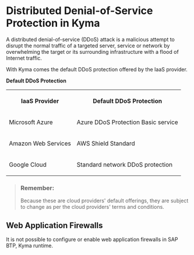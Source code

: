 

# Distributed Denial-of-Service Protection in Kyma

A distributed denial-of-service \(DDoS\) attack is a malicious attempt to disrupt the normal traffic of a targeted server, service or network by overwhelming the target or its surrounding infrastructure with a flood of Internet traffic.

With Kyma comes the default DDoS protection offered by the IaaS provider.

**Default DDoS Protection**


<table>
<tr>
<th valign="top">

IaaS Provider

</th>
<th valign="top">

Default DDoS Protection

</th>
</tr>
<tr>
<td valign="top">

Microsoft Azure

</td>
<td valign="top">

Azure DDoS Protection Basic service

</td>
</tr>
<tr>
<td valign="top">

Amazon Web Services

</td>
<td valign="top">

AWS Shield Standard

</td>
</tr>
<tr>
<td valign="top">

Google Cloud

</td>
<td valign="top">

Standard network DDoS protection

</td>
</tr>
</table>

> ### Remember:  
> Because these are cloud providers' default offerings, they are subject to change as per the cloud providers' terms and conditions.





## Web Application Firewalls

It is not possible to configure or enable web application firewalls in SAP BTP, Kyma runtime.


